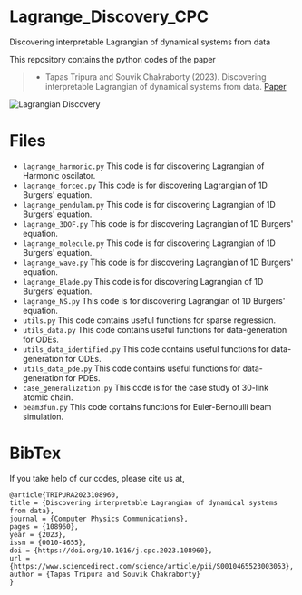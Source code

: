# Lagrange_Discovery_CPC
Discovering interpretable Lagrangian of dynamical systems from data

This repository contains the python codes of the paper 
  > + Tapas Tripura and Souvik Chakraborty (2023). Discovering interpretable Lagrangian of dynamical systems from data. [Paper](https://doi.org/10.1016/j.cpc.2023.108960)

![Lagrangian Discovery](framework.jpg)

# Files
  + `lagrange_harmonic.py` This code is for discovering Lagrangian of Harmonic oscilator.
  + `lagrange_forced.py` This code is for discovering Lagrangian of 1D Burgers' equation.
  + `lagrange_pendulam.py` This code is for discovering Lagrangian of 1D Burgers' equation.
  + `lagrange_3DOF.py` This code is for discovering Lagrangian of 1D Burgers' equation.
  + `lagrange_molecule.py` This code is for discovering Lagrangian of 1D Burgers' equation.
  + `lagrange_wave.py` This code is for discovering Lagrangian of 1D Burgers' equation.
  + `lagrange_Blade.py` This code is for discovering Lagrangian of 1D Burgers' equation.
  + `lagrange_NS.py` This code is for discovering Lagrangian of 1D Burgers' equation.
  + `utils.py` This code contains useful functions for sparse regression.
  + `utils_data.py` This code contains useful functions for data-generation for ODEs.
  + `utils_data_identified.py` This code contains useful functions for data-generation for ODEs.
  + `utils_data_pde.py` This code contains useful functions for data-generation for PDEs.
  + `case_generalization.py` This code is for the case study of 30-link atomic chain.
  + `beam3fun.py` This code contains functions for Euler-Bernoulli beam simulation.

# BibTex
If you take help of our codes, please cite us at,
```
@article{TRIPURA2023108960,
title = {Discovering interpretable Lagrangian of dynamical systems from data},
journal = {Computer Physics Communications},
pages = {108960},
year = {2023},
issn = {0010-4655},
doi = {https://doi.org/10.1016/j.cpc.2023.108960},
url = {https://www.sciencedirect.com/science/article/pii/S0010465523003053},
author = {Tapas Tripura and Souvik Chakraborty}
}
```
